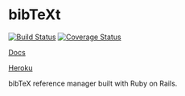 # bibTeXt
[![Build Status](https://travis-ci.org/ScrumMestarit/BibTeXt.svg?branch=master)](https://travis-ci.org/ScrumMestarit/BibTeXt)
[![Coverage Status](https://coveralls.io/repos/github/ScrumMestarit/BibTeXt/badge.svg?branch=master)](https://coveralls.io/github/ScrumMestarit/BibTeXt?branch=master)

[Docs](https://docs.google.com/document/d/1QKrdxXMdcipVexxbu8EzvNUx1MIR9fVZ6LJpjFKBvRw/edit#heading=h.ug8323eo87o1)

[Heroku](http://bibtext.herokuapp.com/)


bibTeX reference manager built with Ruby on Rails.

